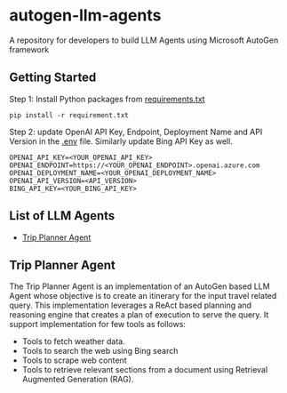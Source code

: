 # autogen-llm-agents
A repository for developers to build LLM Agents using Microsoft AutoGen framework

## Getting Started

Step 1: Install Python packages from [requirements.txt](./requirements.txt)
```commandline
pip install -r requirement.txt
```

Step 2: update OpenAI API Key, Endpoint, Deployment Name and API Version in the [.env](./.env) file. Similarly update Bing API Key as well.
```commandline
OPENAI_API_KEY=<YOUR_OPENAI_API_KEY>
OPENAI_ENDPOINT=https://<YOUR_OPENAI_ENDPOINT>.openai.azure.com
OPENAI_DEPLOYMENT_NAME=<YOUR_OPENAI_DEPLOYMENT_NAME>
OPENAI_API_VERSION=<API_VERSION>
BING_API_KEY=<YOUR_BING_API_KEY>
```

## List of LLM Agents
- [Trip Planner Agent](#trip-planner-agent)

## Trip Planner Agent
The Trip Planner Agent is an implementation of an AutoGen based LLM Agent whose objective is to create an itinerary for the input travel related query.
This implementation leverages a ReAct based planning and reasoning engine that creates a plan of execution to serve the query. 
It support implementation for few tools as follows:
- Tools to fetch weather data.
- Tools to search the web using Bing search
- Tools to scrape web content
- Tools to retrieve relevant sections from a document using Retrieval Augmented Generation (RAG).


